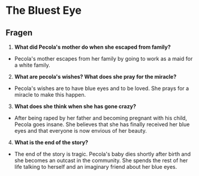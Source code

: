 # The Bluest Eye

## Fragen

1. **What did Pecola's mother do when she escaped from family?**
  - Pecola's mother escapes from her family by going to work as a maid for a white family.

2. **What are pecola's wishes? What does she pray for the miracle?**
  - Pecola's wishes are to have blue eyes and to be loved. She prays for a miracle to make this happen.

3. **What does she think when she has gone crazy?**
  - After being raped by her father and becoming pregnant with his child, Pecola goes insane. She believes that she has finally received her blue eyes and that everyone is now envious of her beauty.

4. **What is the end of the story?**
  - The end of the story is tragic. Pecola's baby dies shortly after birth and she becomes an outcast in the community. She spends the rest of her life talking to herself and an imaginary friend about her blue eyes.